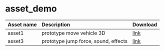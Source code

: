 # asset_demo

|Asset name|Description|Download|
|:----|:---------------|:------|
|asset1|prototype move vehicle 3D|[link](https://github.com/unityvn/asset_demo/releases/download/1.0.0/asset1.unitypackage)|
|asset3|prototype jump force, sound, effects|[link](https://github.com/unityvn/asset_demo/releases/download/1.0.0/asset3.unitypackage)|
